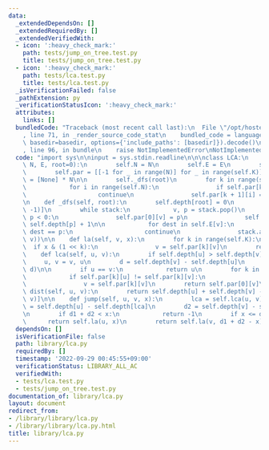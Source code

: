 ```yaml
---
data:
  _extendedDependsOn: []
  _extendedRequiredBy: []
  _extendedVerifiedWith:
  - icon: ':heavy_check_mark:'
    path: tests/jump_on_tree.test.py
    title: tests/jump_on_tree.test.py
  - icon: ':heavy_check_mark:'
    path: tests/lca.test.py
    title: tests/lca.test.py
  _isVerificationFailed: false
  _pathExtension: py
  _verificationStatusIcon: ':heavy_check_mark:'
  attributes:
    links: []
  bundledCode: "Traceback (most recent call last):\n  File \"/opt/hostedtoolcache/PyPy/3.7.13/x64/site-packages/onlinejudge_verify/documentation/build.py\"\
    , line 71, in _render_source_code_stat\n    bundled_code = language.bundle(stat.path,\
    \ basedir=basedir, options={'include_paths': [basedir]}).decode()\n  File \"/opt/hostedtoolcache/PyPy/3.7.13/x64/site-packages/onlinejudge_verify/languages/python.py\"\
    , line 96, in bundle\n    raise NotImplementedError\nNotImplementedError\n"
  code: "import sys\n\ninput = sys.stdin.readline\n\n\nclass LCA:\n    def __init__(self,\
    \ N, E, root=0):\n        self.N = N\n        self.E = E\n        self.K = N.bit_length()\n\
    \        self.par = [[-1 for _ in range(N)] for _ in range(self.K)]\n        self.depth\
    \ = [None] * N\n\n        self._dfs(root)\n        for k in range(self.K - 1):\n\
    \            for i in range(self.N):\n                if self.par[k][i] < 0:\n\
    \                    continue\n                self.par[k + 1][i] = self.par[k][self.par[k][i]]\n\
    \n    def _dfs(self, root):\n        self.depth[root] = 0\n        stack = [(root,\
    \ -1)]\n        while stack:\n            v, p = stack.pop()\n            if not\
    \ p < 0:\n                self.par[0][v] = p\n                self.depth[v] =\
    \ self.depth[p] + 1\n\n            for dest in self.E[v]:\n                if\
    \ dest == p:\n                    continue\n                stack.append((dest,\
    \ v))\n\n    def la(self, v, x):\n        for k in range(self.K):\n          \
    \  if x & (1 << k):\n                v = self.par[k][v]\n        return v\n\n\
    \    def lca(self, u, v):\n        if self.depth[u] > self.depth[v]:\n       \
    \     u, v = v, u\n        d = self.depth[v] - self.depth[u]\n        v = self.la(v,\
    \ d)\n\n        if u == v:\n            return u\n        for k in range(self.K)[::-1]:\n\
    \            if self.par[k][u] != self.par[k][v]:\n                u = self.par[k][u]\n\
    \                v = self.par[k][v]\n        return self.par[0][v]\n\n    def\
    \ dist(self, u, v):\n        return self.depth[u] + self.depth[v] - 2 * self.depth[self.lca(u,\
    \ v)]\n\n    def jump(self, u, v, x):\n        lca = self.lca(u, v)\n        d1\
    \ = self.depth[u] - self.depth[lca]\n        d2 = self.depth[v] - self.depth[lca]\n\
    \n        if d1 + d2 < x:\n            return -1\n        if x <= d1:\n      \
    \      return self.la(u, x)\n        return self.la(v, d1 + d2 - x)\n"
  dependsOn: []
  isVerificationFile: false
  path: library/lca.py
  requiredBy: []
  timestamp: '2022-09-29 00:45:55+09:00'
  verificationStatus: LIBRARY_ALL_AC
  verifiedWith:
  - tests/lca.test.py
  - tests/jump_on_tree.test.py
documentation_of: library/lca.py
layout: document
redirect_from:
- /library/library/lca.py
- /library/library/lca.py.html
title: library/lca.py
---
```

